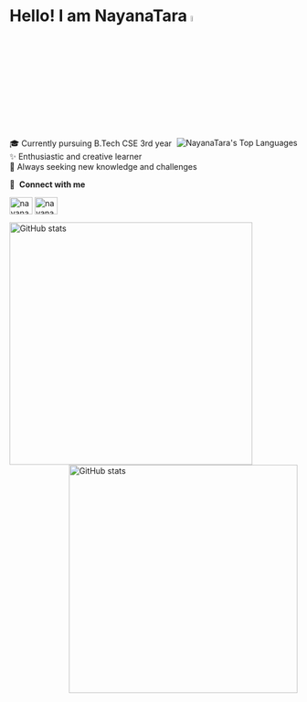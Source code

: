 # Hello! I am NayanaTara <img src="https://media.giphy.com/media/hvRJCLFzcasrR4ia7z/giphy.gif" width="5%">
<a href="https://github.com/nayanatara07/github-readme-stats"><img align="right"  alt="NayanaTara's Top Languages" src="https://github-readme-stats.vercel.app/api/top-langs/?username=nayanatara07&langs_count=10&count_private=true&layout=compact&theme=react&border=5493F7&bg_color=0D1117" /></a>


🎓 Currently pursuing B.Tech CSE 3rd year  
✨ Enthusiastic and creative learner  
🌱 Always seeking new knowledge and challenges  



🔗 &nbsp;**Connect with me**
<p align="left">
<a href="https://linkedin.com/in/nayanatara07" ><img align="center" src="https://raw.githubusercontent.com/rahuldkjain/github-profile-readme-generator/master/src/images/icons/Social/linked-in-alt.svg" alt="nayanatara07" height="30" width="40" /></a>
<a href="https://instagram.com/nayana_1607_tara"><img align="center" src="https://raw.githubusercontent.com/rahuldkjain/github-profile-readme-generator/master/src/images/icons/Social/instagram.svg" alt="nayana_1607_tara" height="30" width="40" /></a>
<p/>
  

<img src="https://github-readme-streak-stats.herokuapp.com?user=nayanatara07&theme=react&date_format=M%20j%5B%2C%20Y%5D&background=0D1116&fire=2945AE&border=5493F7&ring=5493F7&currStreakLabel=5493F7" width=425px alt="GitHub stats"/>
<img align="right" src="https://github-readme-stats.vercel.app/api?username=nayanatara07&theme=react&date_format=M%20j%5B%2C%20Y%5D&background=0D1117&fire=2945AE&border=5493F7&ring=5493F7&currStreakLabel=5493F7" width=400px alt="GitHub stats"/>
